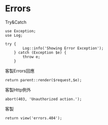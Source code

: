 # Errors

Try&Catch

```
use Exception;
use Log;

try {
        Log::info('Showing Error Exception');
    } catch (Exception $e) {
        throw e;
    }
```

客製Errors回應

```
return parent::render($request,$e);
```

客製Http例外

```
abort(403, 'Unauthorized action.');
```

客製

```
return view('errors.404');
```



